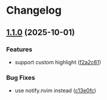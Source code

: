 # Changelog

## [1.1.0](https://github.com/wsdjeg/iedit.nvim/compare/v1.0.0...v1.1.0) (2025-10-01)


### Features

* support custom highlight ([f2a2c61](https://github.com/wsdjeg/iedit.nvim/commit/f2a2c6141c4cd45aa7ab8f59a8ea76cbc774355e))


### Bug Fixes

* use notify.nvim instead ([c13e0fc](https://github.com/wsdjeg/iedit.nvim/commit/c13e0fca80abdf68333e5750a0e0f45268d99e3f))
